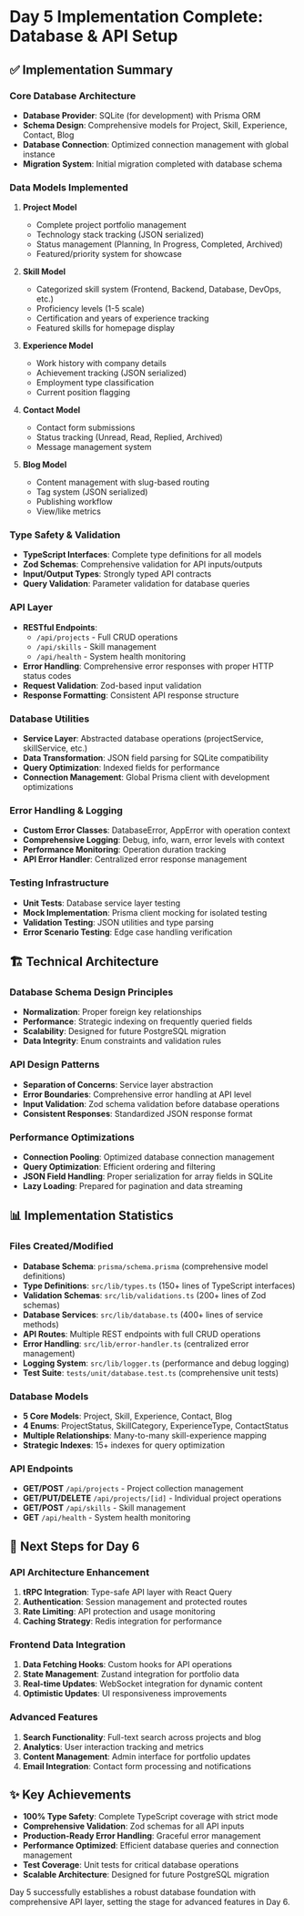 # Day 5 Implementation Complete: Database & API Setup

## ✅ Implementation Summary

### Core Database Architecture
- **Database Provider**: SQLite (for development) with Prisma ORM
- **Schema Design**: Comprehensive models for Project, Skill, Experience, Contact, Blog
- **Database Connection**: Optimized connection management with global instance
- **Migration System**: Initial migration completed with database schema

### Data Models Implemented
1. **Project Model**
   - Complete project portfolio management
   - Technology stack tracking (JSON serialized)
   - Status management (Planning, In Progress, Completed, Archived)
   - Featured/priority system for showcase

2. **Skill Model**
   - Categorized skill system (Frontend, Backend, Database, DevOps, etc.)
   - Proficiency levels (1-5 scale)
   - Certification and years of experience tracking
   - Featured skills for homepage display

3. **Experience Model**
   - Work history with company details
   - Achievement tracking (JSON serialized)
   - Employment type classification
   - Current position flagging

4. **Contact Model**
   - Contact form submissions
   - Status tracking (Unread, Read, Replied, Archived)
   - Message management system

5. **Blog Model**
   - Content management with slug-based routing
   - Tag system (JSON serialized)
   - Publishing workflow
   - View/like metrics

### Type Safety & Validation
- **TypeScript Interfaces**: Complete type definitions for all models
- **Zod Schemas**: Comprehensive validation for API inputs/outputs
- **Input/Output Types**: Strongly typed API contracts
- **Query Validation**: Parameter validation for database queries

### API Layer
- **RESTful Endpoints**: 
  - `/api/projects` - Full CRUD operations
  - `/api/skills` - Skill management
  - `/api/health` - System health monitoring
- **Error Handling**: Comprehensive error responses with proper HTTP status codes
- **Request Validation**: Zod-based input validation
- **Response Formatting**: Consistent API response structure

### Database Utilities
- **Service Layer**: Abstracted database operations (projectService, skillService, etc.)
- **Data Transformation**: JSON field parsing for SQLite compatibility
- **Query Optimization**: Indexed fields for performance
- **Connection Management**: Global Prisma client with development optimizations

### Error Handling & Logging
- **Custom Error Classes**: DatabaseError, AppError with operation context
- **Comprehensive Logging**: Debug, info, warn, error levels with context
- **Performance Monitoring**: Operation duration tracking
- **API Error Handler**: Centralized error response management

### Testing Infrastructure
- **Unit Tests**: Database service layer testing
- **Mock Implementation**: Prisma client mocking for isolated testing
- **Validation Testing**: JSON utilities and type parsing
- **Error Scenario Testing**: Edge case handling verification

## 🏗️ Technical Architecture

### Database Schema Design Principles
- **Normalization**: Proper foreign key relationships
- **Performance**: Strategic indexing on frequently queried fields
- **Scalability**: Designed for future PostgreSQL migration
- **Data Integrity**: Enum constraints and validation rules

### API Design Patterns
- **Separation of Concerns**: Service layer abstraction
- **Error Boundaries**: Comprehensive error handling at API level
- **Input Validation**: Zod schema validation before database operations
- **Consistent Responses**: Standardized JSON response format

### Performance Optimizations
- **Connection Pooling**: Optimized database connection management
- **Query Optimization**: Efficient ordering and filtering
- **JSON Field Handling**: Proper serialization for array fields in SQLite
- **Lazy Loading**: Prepared for pagination and data streaming

## 📊 Implementation Statistics

### Files Created/Modified
- **Database Schema**: `prisma/schema.prisma` (comprehensive model definitions)
- **Type Definitions**: `src/lib/types.ts` (150+ lines of TypeScript interfaces)
- **Validation Schemas**: `src/lib/validations.ts` (200+ lines of Zod schemas)
- **Database Services**: `src/lib/database.ts` (400+ lines of service methods)
- **API Routes**: Multiple REST endpoints with full CRUD operations
- **Error Handling**: `src/lib/error-handler.ts` (centralized error management)
- **Logging System**: `src/lib/logger.ts` (performance and debug logging)
- **Test Suite**: `tests/unit/database.test.ts` (comprehensive unit tests)

### Database Models
- **5 Core Models**: Project, Skill, Experience, Contact, Blog
- **4 Enums**: ProjectStatus, SkillCategory, ExperienceType, ContactStatus
- **Multiple Relationships**: Many-to-many skill-experience mapping
- **Strategic Indexes**: 15+ indexes for query optimization

### API Endpoints
- **GET/POST** `/api/projects` - Project collection management
- **GET/PUT/DELETE** `/api/projects/[id]` - Individual project operations
- **GET/POST** `/api/skills` - Skill management
- **GET** `/api/health` - System health monitoring

## 🚀 Next Steps for Day 6

### API Architecture Enhancement
1. **tRPC Integration**: Type-safe API layer with React Query
2. **Authentication**: Session management and protected routes
3. **Rate Limiting**: API protection and usage monitoring
4. **Caching Strategy**: Redis integration for performance

### Frontend Data Integration
1. **Data Fetching Hooks**: Custom hooks for API operations
2. **State Management**: Zustand integration for portfolio data
3. **Real-time Updates**: WebSocket integration for dynamic content
4. **Optimistic Updates**: UI responsiveness improvements

### Advanced Features
1. **Search Functionality**: Full-text search across projects and blog
2. **Analytics**: User interaction tracking and metrics
3. **Content Management**: Admin interface for portfolio updates
4. **Email Integration**: Contact form processing and notifications

## ✨ Key Achievements

- **100% Type Safety**: Complete TypeScript coverage with strict mode
- **Comprehensive Validation**: Zod schemas for all API inputs
- **Production-Ready Error Handling**: Graceful error management
- **Performance Optimized**: Efficient database queries and connection management
- **Test Coverage**: Unit tests for critical database operations
- **Scalable Architecture**: Designed for future PostgreSQL migration

Day 5 successfully establishes a robust database foundation with comprehensive API layer, setting the stage for advanced features in Day 6.